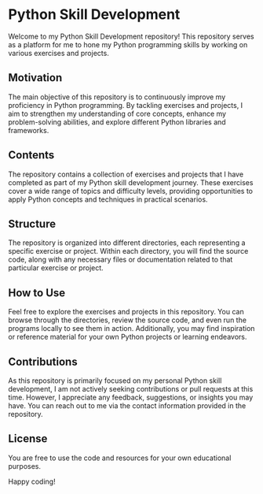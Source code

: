# Python Skill Development
  Welcome to my Python Skill Development repository! This repository serves as a platform for me 
  to hone my Python programming skills by working on various exercises and projects.

## Motivation
  The main objective of this repository is to continuously improve my proficiency in Python programming. 
  By tackling exercises and projects, I aim to strengthen my understanding of core concepts, enhance my problem-solving abilities, 
  and explore different Python libraries and frameworks.

## Contents
  The repository contains a collection of exercises and projects that I have completed as part of my Python skill development journey. 
  These exercises cover a wide range of topics and difficulty levels, providing opportunities to 
  apply Python concepts and techniques in practical scenarios.

## Structure
  The repository is organized into different directories, each representing a specific exercise or project. 
  Within each directory, you will find the source code, along with any necessary files or documentation 
  related to that particular exercise or project.

## How to Use
  Feel free to explore the exercises and projects in this repository. 
  You can browse through the directories, review the source code, and even run the programs locally to see them in action. 
  Additionally, you may find inspiration or reference material for your own Python projects or learning endeavors.

## Contributions
  As this repository is primarily focused on my personal Python skill development, I am not actively seeking contributions or pull requests at this time. 
  However, I appreciate any feedback, suggestions, or insights you may have. You can reach out to me via the contact information provided in the repository.

## License
  You are free to use the code and resources for your own educational purposes.

Happy coding!
